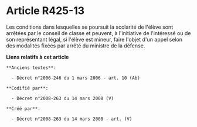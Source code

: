 # Article R425-13

Les conditions dans lesquelles se poursuit la scolarité de l'élève sont arrêtées par le conseil de classe et peuvent, à
l'initiative de l'intéressé ou de son représentant légal, si l'élève est mineur, faire l'objet d'un appel selon des modalités
fixées par arrêté du ministre de la défense.

**Liens relatifs à cet article**

	**Anciens textes**:

	  - Décret n°2006-246 du 1 mars 2006 - art. 10 (Ab)

	**Codifié par**:

	  - Décret n°2008-263 du 14 mars 2008 (V)

	**Créé par**:

	  - Décret n°2008-263 du 14 mars 2008 - art. (V)
